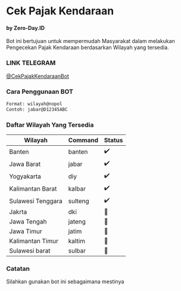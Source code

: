 # Cek Pajak Kendaraan
#### by Zero-Day.ID

Bot ini bertujuan untuk mempermudah Masyarakat dalam melakukan Pengecekan Pajak Kendaraan berdasarkan Wilayah yang tersedia.

### LINK TELEGRAM
[@CekPajakKendaraanBot](https://t.me/CekPajakKendaraanBot)

### Cara Penggunaan BOT

```bash
Format: wilayah@nopol
Contoh: jabar@D12345ABC
```

### Daftar Wilayah Yang Tersedia

| Wilayah | Command | Status |
| ------- | ------ | ------ |
| Banten | banten | :heavy_check_mark: |
| Jawa Barat | jabar | :heavy_check_mark: |
| Yogyakarta | diy | :heavy_check_mark: |
| Kalimantan Barat | kalbar | :heavy_check_mark: |
| Sulawesi Tenggara | sulteng | :heavy_check_mark: |
| Jakrta | dki | :construction: |
| Jawa Tengah | jateng | :construction: |
| Jawa Timur | jatim | :construction: |
| Kalimantan Timur | kaltim | :construction: |
| Sulawesi barat | sulbar | :construction: |

### Catatan

Silahkan gunakan bot ini sebagaimana mestinya
